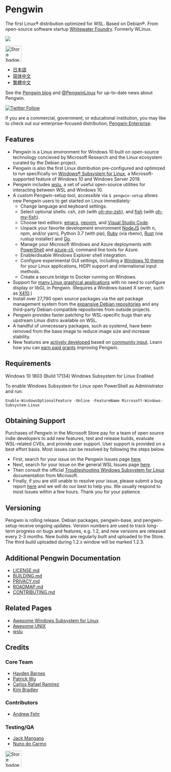 # Pengwin

The first Linux® distribution optimized for WSL. Based on Debian®. From open-source software startup [Whitewater Foundry](https://whitewaterfoundry.com). Formerly WLinux.

<img src='https://github.com/WhitewaterFoundry/Screenshots/raw/master/ezgif.com-gif-maker.gif'>

<a href='//www.microsoft.com/store/apps/9NV1GV1PXZ6P?ocid=badge'><img src='https://assets.windowsphone.com/85864462-9c82-451e-9355-a3d5f874397a/English_get-it-from-MS_InvariantCulture_Default.png' alt='Store badge' height=50/></a>

- [日本語](README.ja.md)
- [简体中文](README.zh-hans.md)
- [繁體中文](README.zh-hant.md)

See the [Pengwin blog](https://www.pengwin.dev/blog) and [@PengwinLinux](https://twitter.com/PengwinLinux) for up-to-date news about Pengwin. 

[![Twitter Follow](https://img.shields.io/twitter/follow/espadrine.svg?label=Follow&style=social)](https://twitter.com/PengwinLinux)

If you are a commercial, government, or educational institution, you may like to check out our enterprise-focused distribution, [Pengwin Enterprise](https://github.com/WhitewaterFoundry/Pengwin-Enterprise).

## Features

- Pengwin is a Linux environment for Windows 10 built on open-source technology concieved by Microsoft Research and the Linux ecosystem curated by the Debian project.
- Pengwin is also the first Linux distribution pre-configured and optimized to run specifically on [Windows® Subsystem for Linux](https://github.com/sirredbeard/Awesome-WSL), a Microsoft-supported feature of Windows 10 and Windows Server 2019.
- Pengwin includes [wslu](https://github.com/wslutilities/wslu), a set of useful open-source utilities for interacting between WSL and Windows 10.
- A custom Pengwin-setup tool, accessible via `$ pengwin-setup` allows new Pengwin users to get started on Linux immediately:
    - Change language and keyboard settings.
    - Select optional shells: csh, zsh (with [oh-my-zsh](https://ohmyz.sh/)), and [fish](https://fishshell.com/) (with [oh-my-fish](https://github.com/oh-my-fish/oh-my-fish)).
    - Choose text editors: [emacs](https://www.gnu.org/software/emacs/), [neovim](https://neovim.io/), and [Visual Studio Code](https://code.visualstudio.com/).
    - Unpack your favorite development environment [NodeJS](https://nodejs.org/) (with n, npm, and/or yarn), Python 3.7 (with pip), [Ruby](http://www.ruby-lang.org/) (via rbenv), [Rust](https://www.rust-lang.org/) (via rustup installer) and [Go](https://golang.org/).
    - Manage your Microsoft Windows and Azure deployments with [PowerShell](https://github.com/PowerShell/PowerShell) and [azure-cli](https://github.com/Azure/azure-cli), command line tools for Azure.
    - Enable/disable Windows Explorer shell integration.
    - Configure experimental GUI settings, including a [Windows 10 theme](https://github.com/B00merang-Project/Windows-10) for your Linux applications, HiDPI support and international input methods.
    - Create a secure bridge to Docker running on Windows.
- Support for [many Linux graphical applications](https://github.com/ethanhs/WSL-Programs) with no need to configure display or libGL in Pengwin. (Requires a Windows-based X server, such as [X410](http://afflnk.microsoft.com/c/1291904/459838/7593?prodsku=9NLP712ZMN9Q&u=https%3A%2F%2Fwww.microsoft.com%2Fen-us%2Fstore%2Fp%2Fx410%2F9NLP712ZMN9Q).)
- Install over 27,790 open source packages via the apt package management system from the [expansive Debian repositories](https://packages.debian.org/testing/) and any third-party Debian-compatible repositories from outside projects.
- Pengwin provides faster patching for WSL-specific bugs than any upstream Linux distro available on WSL.
- A handful of unnecessary packages, such as systemd, have been removed from the base image to reduce image size and increase stability.
- New features are [actively developed](https://github.com/WhitewaterFoundry/Pengwin/pulls) based on [community input](https://github.com/WhitewaterFoundry/Pengwin/issues). Learn how you can [earn paid grants](CONTRIBUTING.md) improving Pengwin. 

## Requirements

Windows 10 1803 (Build 17134)
Windows Subsystem for Linux Enabled

To enable Windows Subsystem for Linux open PowerShell as Administrator and run:

```
Enable-WindowsOptionalFeature -Online -FeatureName Microsoft-Windows-Subsystem-Linux
```

## Obtaining Support

Purchases of Pengwin in the Microsoft Store pay for a team of open source indie developers to add new features, test and release builds, evaluate WSL-related CVEs, and provide user support. User support is provided on a best effort basis. Most issues can be resolved by following the steps below. 

- First, search for your issue on the Pengwin Issues page [here](https://github.com/whitewaterfoundry/Pengwin/issues).
- Next, search for your issue on the general WSL Issues page [here](https://github.com/Microsoft/WSL/issues).
- Then consult the official [Troubleshooting Windows Subsystem for Linux](https://docs.microsoft.com/en-us/windows/wsl/troubleshooting) documentation from Microsoft.
- Finally, if you are still unable to resolve your issue, please submit a bug report [here](https://github.com/WhitewaterFoundry/Pengwin/issues/new?template=bug_report.md) and we will do our best to help you. We usually respond to most Issues within a few hours. Thank you for your patience.

## Versioning

Pengwin is rolling release. Debian packages, pengwin-base, and pengwin-setup receive ongoing updates. Version numbers are used to track long-term progress on bugs and features, e.g. 1.2, and new versions are released every 2-3 months. New builds are regularly built and uploaded to the Store. The third build uploaded during 1.2.x window will be marked 1.2.3.

## Additional Pengwin Documentation

- [LICENSE.md](LICENSE.md)
- [BUILDING.md](BUILDING.md)
- [PRIVACY.md](PRIVACY.md)
- [ROADMAP.md](ROADMAP.md)
- [CONTRIBUTING.md](CONTRIBUTING.md)

## Related Pages

- [Awesome Windows Subsystem for Linux](https://github.com/sirredbeard/Awesome-WSL)
- [Awesome UNIX](https://github.com/sirredbeard/Awesome-UNIX)
- [wslu](https://github.com/wslutilities/wslu)

## Credits

### Core Team

- [Hayden Barnes](https://github.com/sirredbeard)
- [Patrick Wu](https://github.com/patrick330602)
- [Carlos Rafael Ramirez](https://github.com/crramirez)
- [Kim Bradley](https://github.com/grufwub)

### Contributors

- [Andrew Fehr](https://github.com/ThatWeirdAndrew)

### Testing/QA

- [Jack Mangano](https://thechipcollective.com/)
- [Nuno do Carmo](http://wslcorsair.blogspot.com/)

<a href='//www.microsoft.com/store/apps/9NV1GV1PXZ6P?ocid=badge'><img src='https://assets.windowsphone.com/85864462-9c82-451e-9355-a3d5f874397a/English_get-it-from-MS_InvariantCulture_Default.png' alt='Store badge' height=50/></a>
